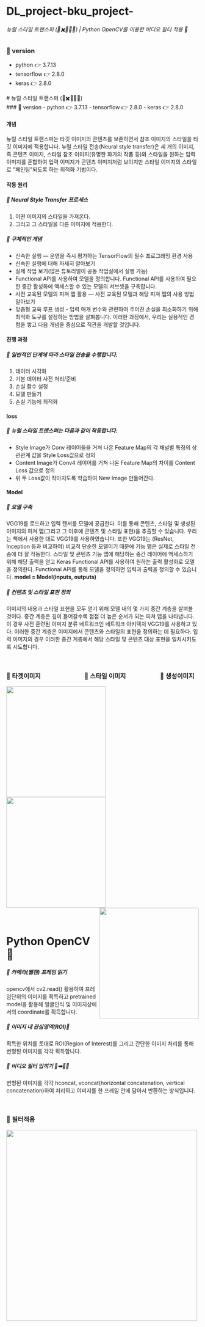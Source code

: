 <h1 id="dl_project-bku_project-">DL_project-bku_project-</h1>
<h6 id="-vae-gan-">뉴럴 스타일 트랜스퍼 (🌆✖️🌉🔜🌃) | Python OpenCV를 이용한 비디오 필터 적용 🎥</h6>
<h3 id="-version">🔷 version</h3>
<ul>
<li>python 👉 3.7.13</li>
<li>tensorflow 👉 2.8.0</li>
<li>keras 👉 2.8.0
<br></li>
</ul>
# 뉴럴 스타일 트랜스퍼 (🌆✖️🌉🔜🌃)
<br>
### 🔷 version
- python 👉 3.7.13
- tensorflow 👉 2.8.0
- keras 👉 2.8.0

#### 개념
뉴럴 스타일 트랜스퍼는 타깃 이미지의 콘텐츠를 보존하면서 참조 이미지의 스타일을 타깃 이미지에 적용합니다.
뉴럴 스타일 전송(Neural style transfer)은 세 개의 이미지, 즉 콘텐츠 이미지, 스타일 참조 이미지(유명한 화가의 작품 등)와 스타일을 원하는 입력 이미지를 혼합하여 입력 이미지가 콘텐츠 이미지처럼 보이지만 스타일 이미지의 스타일로 "페인팅"되도록 하는 최적화 기법이다.

#### 작동 원리
##### 🔷 Neural Style Transfer 프로세스
1. 어떤 이미지의 스타일을 가져온다.
2. 그리고 그 스타일을 다른 이미지에 적용한다.

##### 🔷 구체적인 개념
- 신속한 실행 — 운영을 즉시 평가하는 TensorFlow의 필수 프로그래밍 환경 사용
- 신속한 실행에 대해 자세히 알아보기
- 실제 작업 보기(많은 튜토리얼이 공동 작업실에서 실행 가능)
- Functional API를 사용하여 모델을 정의합니다. Functional API를 사용하여 필요한 중간 활성화에 액세스할 수 있는 모델의 서브셋을 구축합니다.
- 사전 교육된 모델의 피쳐 맵 활용 — 사전 교육된 모델과 해당 피쳐 맵의 사용 방법 알아보기
- 맞춤형 교육 루프 생성 - 입력 매개 변수와 관련하여 주어진 손실을 최소화하기 위해 최적화 도구를 설정하는 방법을 살펴봅니다.
 이러한 과정에서, 우리는 실용적인 경험을 쌓고 다음 개념을 중심으로 직관을 개발할 것입니다.

#### 진행 과정
##### 🔷 일반적인 단계에 따라 스타일 전송을 수행합니다.
1. 데이터 시각화
2. 기본 데이터 사전 처리/준비
3. 손실 함수 설정
4. 모델 만들기
5. 손실 기능에 최적화

#### loss
##### 🔷 뉴럴 스타일 트랜스퍼는 다음과 같이 작동합니다.
- Style Image가 Conv 레이어들을 거쳐 나온 Feature Map의 각 채널별 특징의 상관관계 값을 Style Loss값으로 정의
- Content Image가 Conv4 레이어를 거쳐 나온 Feature Map의 차이를 Content Loss 값으로 정의
- 위 두 Loss값이 작아지도록 학습하여 New Image 만들어간다.

#### Model
##### 🔷 모델 구축
VGG19를 로드하고 입력 텐서를 모델에 공급한다. 이를 통해 콘텐츠, 스타일 및 생성된 이미지의 피쳐 맵(그리고 그 이후에 콘텐츠 및 스타일 표현)을 추출할 수 있습니다. 
우리는 책에서 사용한 대로 VGG19를 사용하였습니다. 또한 VGG19는 (ResNet, Inception 등과 비교하여) 비교적 단순한 모델이기 때문에 기능 맵은 실제로 스타일 전송에 더 잘 작동한다. 
스타일 및 콘텐츠 기능 맵에 해당하는 중간 레이어에 액세스하기 위해 해당 출력을 얻고 Keras Functional API를 사용하여 원하는 출력 활성화로 모델을 정의한다. 
Functional API를 통해 모델을 정의하면 입력과 출력을 정의할 수 있습니다.
**model = Model(inputs, outputs)**

##### 🔷 컨텐츠 및 스타일 표현 정의
이미지의 내용과 스타일 표현을 모두 얻기 위해 모델 내의 몇 가지 중간 계층을 살펴볼 것이다. 
중간 계층은 깊이 들어갈수록 점점 더 높은 순서가 되는 피쳐 맵을 나타냅니다. 
이 경우 사전 훈련된 이미지 분류 네트워크인 네트워크 아키텍처 VGG19를 사용하고 있다. 
이러한 중간 계층은 이미지에서 콘텐츠와 스타일의 표현을 정의하는 데 필요하다. 
입력 이미지의 경우 이러한 중간 계층에서 해당 스타일 및 콘텐츠 대상 표현을 일치시키도록 시도합니다.


<br>
<h3>🔷 타겟이미지       🔷 스타일 이미지        🔷 생성이미지 </h3>
<p align="left">
  <img style="float: left; width:260px; height:290px;" src="https://user-images.githubusercontent.com/100271594/173271335-299e76bd-f07a-48b5-97c8-3931aadd120b.jpg"/>
  <img style="float: center; width:260px; height:290px;" src="https://user-images.githubusercontent.com/100271594/173271549-f9c53c2d-5836-45e5-b67c-f42bb4fd0d1f.jpg"/>
  <img style="float: right; width:260px; height:290px;" src="https://user-images.githubusercontent.com/100271594/173271564-1de600d3-9a80-4129-bf4d-8e4fbc46dee5.png"/>
</p>
<br>

# Python OpenCV 🎥
##### 🔷 카메라(웹캠) 프레임 읽기
opencv에서 cv2.read() 활용하여 프레임단위의 이미지를 획득하고
pretrained model을 활용해 얼굴인식 및 이미지상에서의 coordinate를 획득합니다.

##### 🔷 이미지 내 관심영역(ROI)🔲
획득한 위치를 토대로 ROI(Region of Interest)를 그리고 간단한 이미지 처리를 통해 변형된 이미지를 각각 획득합니다.

##### 🔷 비디오 필터 입히기 🧑➡🧑🏻
변형된 이미지를 각각 hconcat, vconcat(horizontal concatenation, vertical concatenation)하여 처리하고 이미지를 한 프레임 안에 담아서 반환하는 방식입니다.

<br>
<h3> 🔷 필터적용 </h3>
<p>
  <img style="height:500px;" src="https://user-images.githubusercontent.com/100271594/173294188-fcccb531-a4c8-43ff-bb75-590d844e38ed.png"/>
</p>
<br>
